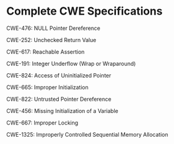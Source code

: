 

# Complete CWE Specifications

CWE-476: NULL Pointer Dereference

CWE-252: Unchecked Return Value

CWE-617: Reachable Assertion

CWE-191: Integer Underflow (Wrap or Wraparound)

CWE-824: Access of Uninitialized Pointer

CWE-665: Improper Initialization

CWE-822: Untrusted Pointer Dereference

CWE-456: Missing Initialization of a Variable

CWE-667: Improper Locking

CWE-1325: Improperly Controlled Sequential Memory Allocation